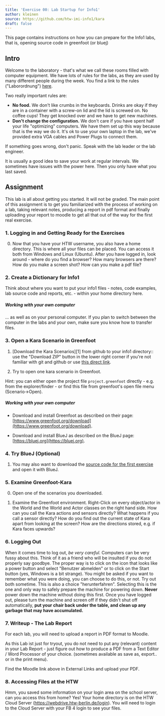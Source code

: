 ```yaml
---
title: 'Exercise 00: Lab Startup for Info1'
author: kleinen
source: https://github.com/htw-imi-info1/kara
draft: false
---
```


This page contains instructions on how you can prepare for the Info1 labs, that is, opening source code in greenfoot (or bluej)
## Intro

Welcome to the laboratory - that's what we call these rooms filled with computer equipment. We have lots of rules for the labs, as they are used by many different people during the week. You find a link to the rules ("Laborordnung") [here](https://imi-bachelor.htw-berlin.de/studium/labore/).

Two really important rules are:

- **No food.** We don't like crumbs in the keyboards. Drinks are okay if they are in a container with a screw-on lid and the lid is screwed on. No coffee cups! They get knocked over and we have to get new machines.
- **Don't change the configuration.** We don't care if you have spent half your life "optimizing" computers. We have them set up this way because that is the way we do it. It's ok to use your own laptop in the lab, we've provided extra VGA cables and Power Plugs to connect them.

If something goes wrong, don't panic. Speak with the lab leader or the lab engineer.

It is usually a good idea to save your work at regular intervals. We sometimes have issues with the power here. Then you only have what you last saved.


## Assignment

This lab is all about getting you started. It will not be graded.
The main point of this assignment is to get you familiarized with the
process of working on a lab, taking relevant notes, producing a report in pdf format
and finally uploading your report to moodle to get all that out of the way for
the first real exercise.


### 1. Logging in and Getting Ready for the Exercises

0.   Now that you have your HTW username, you also have a home directory. This is where all your files can be placed. You can access it both from Windows and Linux (Ubuntu). After you have logged in, look around - where do you find a browser? How many browsers are there? How do you make a screen shot? How can you make a pdf file?

### 2. Create a Dictionary for Info1

Think about where you want to put your info1 files - notes, code examples, lab source code and reports, etc. - within your home directory here.

##### Working with your own computer
... as well as on your personal computer.
If you plan to switch between the computer in the labs and your own, make sure you know how to transfer files.

### 3. Open a Kara Scenario in Greenfoot


1.   [Download the Kara Scenarios][1] from github to your info1 directory:: use the "Download ZIP" button in the lower right corner if you're not familiar with git and github or use [this direct link](https://github.com/htw-imi-info1/kara/archive/refs/heads/main.zip). 

2.   Try to open one kara scenario in Greenfoot.

Hint: you can either open the project file `project.greenfoot` directly - e.g. from the explorer/finder - or find this file from greenfoot's open file menu (Scenario->Open).

##### Working with your own computer

* Download and install Greenfoot as described on their page: [https://www.greenfoot.org/download](https://www.greenfoot.org/download).

* Download and install BlueJ as described on the BlueJ page: [https://bluej.org](https://bluej.org). 


### 4. Try BlueJ (Optional)

1.    You may also want to download the [source code for the first exercise](https://github.com/htw-imi-info1/exercise01) and open it with BlueJ.

### 5. Examine Greenfoot-Kara

0.   Open one of the scenarios you downloaded.

1.   Examine the Greenfoot environment. Right-Click on every object/actor in the World and the World and Actor
classes on the right hand side. How can you call the Kara actions and sensors directly? What happens if you
call a sensor directly? How do you find out the current state of Kara apart from looking at the screen?
How are the directions stored, e.g. if Kara faces upwards?

### 6. Logging Out

When it comes time to log out, _be very careful._ Computers can be very fussy about this.
Think of it as a friend who will be insulted if you do not properly say goodbye.
The proper way is to click on the icon that looks like a power button and select "Benutzer
abmelden" or to click on the Start button (yes, Windows is a bit strange). You might be asked if you want to remember what you were doing, you can choose to do this, or not. Try out both sometime. This is also a choice "herunterfahren". Selecting this is the one and only way to safely prepare the machine for powering down.
**Never** power down the machine without doing this first. Once you have logged out, please turn the machine and screen off if they didn't shut off automatically, **put your chair back under the table, and clean up any garbage that may have accumulated.**

### 7. Writeup - The Lab Report

For each lab, you will need to upload a report in PDF format to Moodle.

As this Lab ist just for tryout, you do not need to put any (relevant) content in your Lab Report - just figure out how to produce a PDF from a Text Editor / Word Processor of your choice.
(sometimes available as save as, export.. or in the print menu).

Find the Moodle link above in External Links and upload your PDF.

### 8. Accessing Files at the HTW 

Hmm, you saved some information on your login area on the school server,
can you access this from home? Yes! Your home directory is on the HTW Cloud Server
(https://webdrive.htw-berlin.de/login). You will need to login to the Cloud Server with your FB 4
login to see your files.

